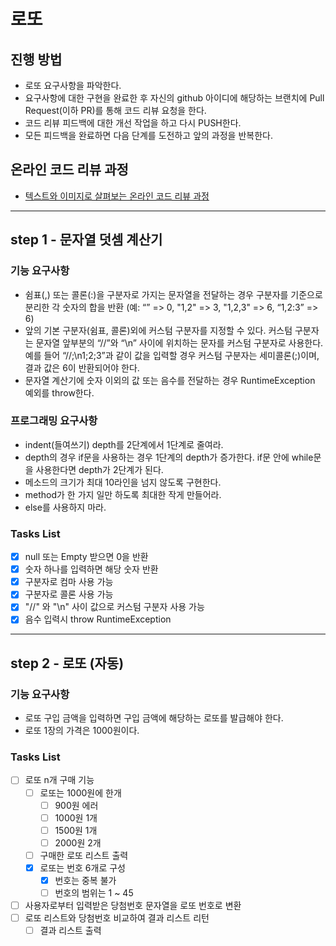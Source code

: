 # 로또
## 진행 방법
* 로또 요구사항을 파악한다.
* 요구사항에 대한 구현을 완료한 후 자신의 github 아이디에 해당하는 브랜치에 Pull Request(이하 PR)를 통해 코드 리뷰 요청을 한다.
* 코드 리뷰 피드백에 대한 개선 작업을 하고 다시 PUSH한다.
* 모든 피드백을 완료하면 다음 단계를 도전하고 앞의 과정을 반복한다.

## 온라인 코드 리뷰 과정
* [텍스트와 이미지로 살펴보는 온라인 코드 리뷰 과정](https://github.com/next-step/nextstep-docs/tree/master/codereview)

---

## step 1 - 문자열 덧셈 계산기

### 기능 요구사항
* 쉼표(,) 또는 콜론(:)을 구분자로 가지는 문자열을 전달하는 경우 구분자를 기준으로 분리한 각 숫자의 합을 반환 
(예: “” => 0, "1,2" => 3, "1,2,3" => 6, “1,2:3” => 6)
* 앞의 기본 구분자(쉼표, 콜론)외에 커스텀 구분자를 지정할 수 있다. 커스텀 구분자는 문자열 앞부분의 “//”와 “\n” 사이에 위치하는 문자를 커스텀 구분자로 사용한다. 예를 들어 “//;\n1;2;3”과 같이 값을 입력할 경우 커스텀 구분자는 세미콜론(;)이며, 결과 값은 6이 반환되어야 한다.
* 문자열 계산기에 숫자 이외의 값 또는 음수를 전달하는 경우 RuntimeException 예외를 throw한다.

### 프로그래밍 요구사항
* indent(들여쓰기) depth를 2단계에서 1단계로 줄여라.
* depth의 경우 if문을 사용하는 경우 1단계의 depth가 증가한다. if문 안에 while문을 사용한다면 depth가 2단계가 된다.
* 메소드의 크기가 최대 10라인을 넘지 않도록 구현한다.
* method가 한 가지 일만 하도록 최대한 작게 만들어라.
* else를 사용하지 마라.

### Tasks List
* [X] null 또는 Empty 받으면 0을 반환
* [X] 숫자 하나를 입력하면 해당 숫자 반환
* [X] 구분자로 컴마 사용 가능
* [X] 구분자로 콜론 사용 가능
* [X] "//" 와 "\n" 사이 값으로 커스텀 구분자 사용 가능
* [X] 음수 입력시 throw RuntimeException

---

## step 2 - 로또 (자동)

### 기능 요구사항
* 로또 구입 금액을 입력하면 구입 금액에 해당하는 로또를 발급해야 한다.
* 로또 1장의 가격은 1000원이다.

### Tasks List
- [ ] 로또 n개 구매 기능
    - [ ] 로또는 1000원에 한개
        - [ ] 900원 에러
        - [ ] 1000원 1개
        - [ ] 1500원 1개
        - [ ] 2000원 2개
    - [ ] 구매한 로또 리스트 출력
    - [X] 로또는 번호 6개로 구성
        - [X] 번호는 중복 불가
        - [ ] 번호의 범위는 1 ~ 45
- [ ] 사용자로부터 입력받은 당첨번호 문자열을 로또 번호로 변환
- [ ] 로또 리스트와 당첨번호 비교하여 결과 리스트 리턴
    - [ ] 결과 리스트 출력